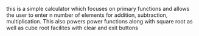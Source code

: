 this is a simple calculator which focuses on primary functions and allows the user to enter n number of elements for addition, subtraction, multiplication. This also powers power functions along with square root as well as cube root facilites with clear and exit buttons
